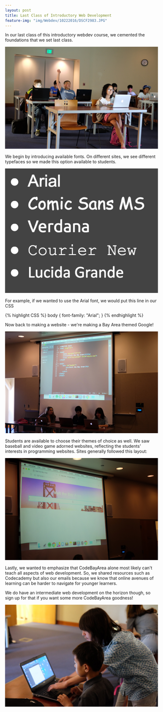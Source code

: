 ```yaml
---
layout: post
title: Last Class of Introductory Web Development
feature-img: "img/Webdev/10222016/DSCF2983.JPG"
---
```


In our last class of this introductory webdev course, we cemented the foundations that we set last class.

![Class](/img/Webdev/10222016/DSCF2973.JPG)

We begin by introducing available fonts. On different sites, we see different typefaces so we made this option available to students.

![Fonts](/img/Webdev/10222016/fontexamples.png)

For example, if we wanted to use the Arial font, we would put this line in our CSS

{% highlight CSS %}
body {
    font-family: "Arial";
}
{% endhighlight %}

Now back to making a website - we're making a Bay Area themed Google!

![CBA Google](/img/Webdev/10222016/DSCF2980.JPG)

Students are available to choose their themes of choice as well. We saw baseball and video game adorned websites, reflecting the students' interests in programming websites. Sites generally followed this layout:

![Prototype](/img/Webdev/10222016/DSCF2982.JPG)

Lastly, we wanted to emphasize that CodeBayArea alone most likely can't teach all aspects of web development. So, we shared resources such as Codecademy but also our emails because we know that online avenues of learning can be harder to navigate for younger learners.

We do have an intermediate web development on the horizon though, so sign up for that if you want some more CodeBayArea goodness!

![Jason](/img/Webdev/10222016/DSCF2965.JPG)
